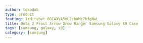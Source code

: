 ```yaml
---
author: tokodab
type: product
featimg: 1zHitvbvt_0GCAXVA5mL2chWMz7hfgNwL
title: Dota 2 Frost Arrow Drow Ranger Samsung Galaxy S9 Case
tags: [samsung, galaxy, s9]
category: [samsung]
---
```

